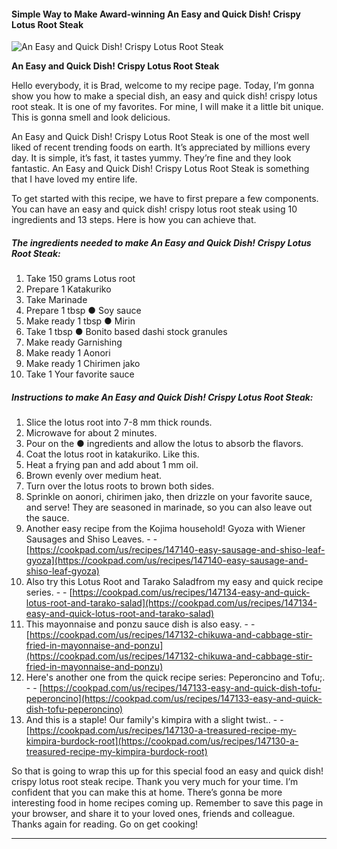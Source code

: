             

#### Simple Way to Make Award-winning An Easy and Quick Dish! Crispy Lotus Root Steak

![An Easy and Quick Dish! Crispy Lotus Root Steak](https://img-global.cpcdn.com/recipes/5390891008131072/751x532cq70/an-easy-and-quick-dish-crispy-lotus-root-steak-recipe-main-photo.jpg)

**An Easy and Quick Dish! Crispy Lotus Root Steak**

Hello everybody, it is Brad, welcome to my recipe page. Today, I’m gonna show you how to make a special dish, an easy and quick dish! crispy lotus root steak. It is one of my favorites. For mine, I will make it a little bit unique. This is gonna smell and look delicious.

An Easy and Quick Dish! Crispy Lotus Root Steak is one of the most well liked of recent trending foods on earth. It’s appreciated by millions every day. It is simple, it’s fast, it tastes yummy. They’re fine and they look fantastic. An Easy and Quick Dish! Crispy Lotus Root Steak is something that I have loved my entire life.

To get started with this recipe, we have to first prepare a few components. You can have an easy and quick dish! crispy lotus root steak using 10 ingredients and 13 steps. Here is how you can achieve that.

##### The ingredients needed to make An Easy and Quick Dish! Crispy Lotus Root Steak:

1.  Take 150 grams Lotus root
2.  Prepare 1 Katakuriko
3.  Take Marinade
4.  Prepare 1 tbsp ● Soy sauce
5.  Make ready 1 tbsp ● Mirin
6.  Take 1 tbsp ● Bonito based dashi stock granules
7.  Make ready Garnishing
8.  Make ready 1 Aonori
9.  Make ready 1 Chirimen jako
10.  Take 1 Your favorite sauce

##### Instructions to make An Easy and Quick Dish! Crispy Lotus Root Steak:

1.  Slice the lotus root into 7-8 mm thick rounds.
2.  Microwave for about 2 minutes.
3.  Pour on the ● ingredients and allow the lotus to absorb the flavors.
4.  Coat the lotus root in katakuriko. Like this.
5.  Heat a frying pan and add about 1 mm oil.
6.  Brown evenly over medium heat.
7.  Turn over the lotus roots to brown both sides.
8.  Sprinkle on aonori, chirimen jako, then drizzle on your favorite sauce, and serve! They are seasoned in marinade, so you can also leave out the sauce.
9.  Another easy recipe from the Kojima household! Gyoza with Wiener Sausages and Shiso Leaves. - - [https://cookpad.com/us/recipes/147140-easy-sausage-and-shiso-leaf-gyoza](https://cookpad.com/us/recipes/147140-easy-sausage-and-shiso-leaf-gyoza)
10.  Also try this Lotus Root and Tarako Saladfrom my easy and quick recipe series. - - [https://cookpad.com/us/recipes/147134-easy-and-quick-lotus-root-and-tarako-salad](https://cookpad.com/us/recipes/147134-easy-and-quick-lotus-root-and-tarako-salad)
11.  This mayonnaise and ponzu sauce dish is also easy. - - [https://cookpad.com/us/recipes/147132-chikuwa-and-cabbage-stir-fried-in-mayonnaise-and-ponzu](https://cookpad.com/us/recipes/147132-chikuwa-and-cabbage-stir-fried-in-mayonnaise-and-ponzu)
12.  Here's another one from the quick recipe series: Peperoncino and Tofu;. - - [https://cookpad.com/us/recipes/147133-easy-and-quick-dish-tofu-peperoncino](https://cookpad.com/us/recipes/147133-easy-and-quick-dish-tofu-peperoncino)
13.  And this is a staple! Our family's kimpira with a slight twist.. - - [https://cookpad.com/us/recipes/147130-a-treasured-recipe-my-kimpira-burdock-root](https://cookpad.com/us/recipes/147130-a-treasured-recipe-my-kimpira-burdock-root)

So that is going to wrap this up for this special food an easy and quick dish! crispy lotus root steak recipe. Thank you very much for your time. I’m confident that you can make this at home. There’s gonna be more interesting food in home recipes coming up. Remember to save this page in your browser, and share it to your loved ones, friends and colleague. Thanks again for reading. Go on get cooking!

* * *